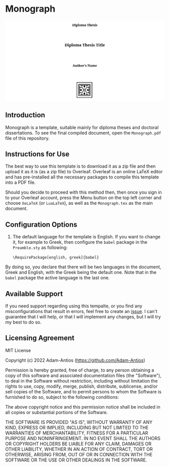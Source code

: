 # Monograph

![](./monograph/Resources/front_page_en.png)

## Introduction

Monograph is a template, suitable mainly for diploma theses and doctoral dissertations.
To see the final compiled document, open the `Monograph.pdf` file of this repository.

## Instructions for Use

The best way to use this template is to download it as a zip file and then upload it as it is (as a zip file) to Overleaf.
Overleaf is an online LaTeX editor and has pre-installed all the necessary packages to compile this template into a PDF file.

Should you decide to proceed with this method then, then once you sign in to your Overleaf account, press the Menu button on the top left corner and choose `XeLaTeX` (or `LuaLaTeX`), as well as the `Monograph.tex` as the main document.

## Configuration Options

1. The default language for the template is English. If you want to change it, for example to Greek, then configure the `babel` package in the `Preamble.sty` as following:

    ```
    \RequirePackage[english, greek]{babel}
    ```

By doing so, you declare that there will be two languages in the document, Greek and English, with the Greek being the default one.
Note that in the `babel` package the active language is the last one.

## Available Support

If you need support regarding using this tempalte, or you find any misconfigurations that result in errors, feel free to create an [issue](https://github.com/Adam-Antios/monograph/issues).
I can't guarantee that I will help, or that I will implement any changes, but I will try my best to do so.

## Licensing Agreement

MIT License

Copyright (c) 2022 Adam-Antios (https://github.com/Adam-Antios)

Permission is hereby granted, free of charge, to any person obtaining a copy of this software and associated documentation files (the "Software"), to deal in the Software without restriction, including without limitation the rights to use, copy, modify, merge, publish, distribute, sublicense, and/or sell copies of the Software, and to permit persons to whom the Software is furnished to do so, subject to the following conditions:

The above copyright notice and this permission notice shall be included in all copies or substantial portions of the Software.

THE SOFTWARE IS PROVIDED "AS IS", WITHOUT WARRANTY OF ANY KIND, EXPRESS OR IMPLIED, INCLUDING BUT NOT LIMITED TO THE WARRANTIES OF MERCHANTABILITY, FITNESS FOR A PARTICULAR PURPOSE AND NONINFRINGEMENT. IN NO EVENT SHALL THE AUTHORS OR COPYRIGHT HOLDERS BE LIABLE FOR ANY CLAIM, DAMAGES OR OTHER LIABILITY, WHETHER IN AN ACTION OF CONTRACT, TORT OR OTHERWISE, ARISING FROM, OUT OF OR IN CONNECTION WITH THE SOFTWARE OR THE USE OR OTHER DEALINGS IN THE SOFTWARE.
